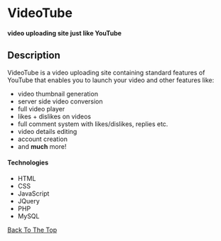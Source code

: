 # VideoTube
   #### video uploading site just like YouTube 

## Description

VideoTube is a video uploading site containing standard features of YouTube that enables you to launch your video and other features like:
 - video thumbnail generation 
 - server side video conversion
 - full video player</li>
 - likes + dislikes on videos
 - full comment system with likes/dislikes, replies etc.
 - video details editing
 - account creation
 - and <strong>much</strong> more!

#### Technologies

- HTML
- CSS
- JavaScript
- JQuery
- PHP
- MySQL
 
[Back To The Top](#videotube)
